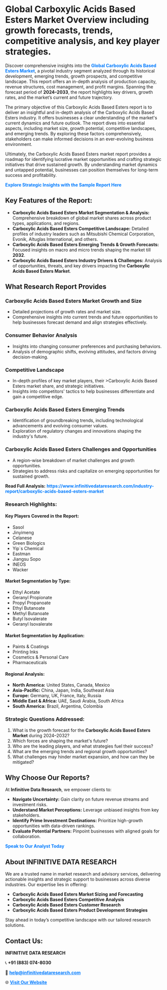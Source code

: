 <h1>Global Carboxylic Acids Based Esters Market Overview including growth forecasts, trends, competitive analysis, and key player strategies.</h1>
<p>
Discover comprehensive insights into the 
<a href="https://www.infinitivedataresearch.com/industry-report/carboxylic-acids-based-esters-market" rel="dofollow" style="color: #007BFF; text-decoration: none;"><strong>Global Carboxylic Acids Based Esters Market</strong></a>, a pivotal industry segment analyzed through its historical development, emerging trends, growth prospects, and competitive landscape. This report offers an in-depth analysis of production capacity, revenue structures, cost management, and profit margins. Spanning the forecast period of <strong>2024–2033</strong>, the report highlights key drivers, growth rates, and the market’s current and future trajectory.
</p>
<p>
The primary objective of this Carboxylic Acids Based Esters report is to deliver an insightful and in-depth analysis of the Carboxylic Acids Based Esters industry. It offers businesses a clear understanding of the market's current dynamics and future outlook. The report dives into essential aspects, including market size, growth potential, competitive landscapes, and emerging trends. By exploring these factors comprehensively, stakeholders can make informed decisions in an ever-evolving business environment.
</p>
<p>
Ultimately, the Carboxylic Acids Based Esters market report provides a roadmap for identifying lucrative market opportunities and crafting strategic initiatives that drive sustained growth. By understanding market dynamics and untapped potential, businesses can position themselves for long-term success and profitability.
</p>
<p>
<a href="https://www.infinitivedataresearch.com/request-sample/reportId=106115" style="color: #007BFF; text-decoration: none;"><strong>Explore Strategic Insights with the Sample Report Here</strong></a>
</p>

<h2>Key Features of the Report:</h2>
<ul>
<li><strong>Carboxylic Acids Based Esters Market Segmentation & Analysis:</strong> Comprehensive breakdown of global market shares across product types, applications, and regions.</li>
<li><strong>Carboxylic Acids Based Esters Competitive Landscape:</strong> Detailed profiles of industry leaders such as Mitsubishi Chemical Corporation, Evonik, Altuglas International, and others.</li>
<li><strong>Carboxylic Acids Based Esters Emerging Trends & Growth Forecasts:</strong> Focused insights on macro and micro trends shaping the market till <strong>2032</strong>.</li>
<li><strong>Carboxylic Acids Based Esters Industry Drivers & Challenges:</strong> Analysis of opportunities, threats, and key drivers impacting the <strong>Carboxylic Acids Based Esters Market</strong>.</li>
</ul>

<h2>What Research Report Provides</h2>
<h3>Carboxylic Acids Based Esters Market Growth and Size</h3>
<ul>
<li>Detailed projections of growth rates and market size.</li>
<li>Comprehensive insights into current trends and future opportunities to help businesses forecast demand and align strategies effectively.</li>
</ul>

<h3>Consumer Behavior Analysis</h3>
<ul>
<li>Insights into changing consumer preferences and purchasing behaviors.</li>
<li>Analysis of demographic shifts, evolving attitudes, and factors driving decision-making.</li>
</ul>

<h3>Competitive Landscape</h3>
<ul>
<li>In-depth profiles of key market players, their >Carboxylic Acids Based Esters market share, and strategic initiatives.</li>
<li>Insights into competitors' tactics to help businesses differentiate and gain a competitive edge.</li>
</ul>

<h3>Carboxylic Acids Based Esters Emerging Trends</h3>
<ul>
<li>Identification of groundbreaking trends, including technological advancements and evolving consumer values.</li>
<li>Exploration of regulatory changes and innovations shaping the industry's future.</li>
</ul>

<h3>Carboxylic Acids Based Esters Challenges and Opportunities</h3>
<ul>
<li>A region-wise breakdown of market challenges and growth opportunities.</li>
<li>Strategies to address risks and capitalize on emerging opportunities for sustained growth.</li>
</ul>
<p><strong>Read Full Analysis:</strong> <a href="https://www.infinitivedataresearch.com/industry-report/carboxylic-acids-based-esters-market" rel="dofollow" style="color: #007BFF; text-decoration: none;"><strong>https://www.infinitivedataresearch.com/industry-report/carboxylic-acids-based-esters-market</strong></a></p>
<h3>Research Highlights:</h3>
<h4>Key Players Covered in the Report:</h4>
<ul><li>Sasol</li><li>Jinyimeng</li><li>Celanese</li><li>Green Biologics</li><li>Yip`s Chemical</li><li>Eastman</li><li>Jiangsu Sopo</li><li>INEOS</li><li>Wacker</li></ul>
<h4>Market Segmentation by Type:</h4>
<ul><li>Ethyl Acetate</li><li>Geranyl Propionate</li><li>Propyl Propanoate</li><li>Ethyl Butanoate</li><li>Methyl Butanoate</li><li>Butyl Isovalerate</li><li>Geranyl Isovalerate</li></ul>
<h4>Market Segmentation by Application:</h4>
<ul><li>Paints &amp; Coatings</li><li>Printing Inks</li><li>Cosmetics &amp; Personal Care</li><li>Pharmaceuticals</li></ul>

<h4>Regional Analysis:</h4>
<ul>
<li><strong>North America:</strong> United States, Canada, Mexico</li>
<li><strong>Asia-Pacific:</strong> China, Japan, India, Southeast Asia</li>
<li><strong>Europe:</strong> Germany, UK, France, Italy, Russia</li>
<li><strong>Middle East & Africa:</strong> UAE, Saudi Arabia, South Africa</li>
<li><strong>South America:</strong> Brazil, Argentina, Colombia</li>
</ul>

<h3>Strategic Questions Addressed:</h3>
<ol>
<li>What is the growth forecast for the <strong>Carboxylic Acids Based Esters Market</strong> during 2024–2032?</li>
<li>Which forces are shaping the market's future?</li>
<li>Who are the leading players, and what strategies fuel their success?</li>
<li>What are the emerging trends and regional growth opportunities?</li>
<li>What challenges may hinder market expansion, and how can they be mitigated?</li>
</ol>

<h2>Why Choose Our Reports?</h2>
<p>At <strong>Infinitive Data Research</strong>, we empower clients to:</p>
<ul>
<li><strong>Navigate Uncertainty:</strong> Gain clarity on future revenue streams and investment risks.</li>
<li><strong>Understand Market Perceptions:</strong> Leverage unbiased insights from key stakeholders.</li>
<li><strong>Identify Prime Investment Destinations:</strong> Prioritize high-growth opportunities with data-driven rankings.</li>
<li><strong>Evaluate Potential Partners:</strong> Pinpoint businesses with aligned goals for collaboration.</li>
</ul>
<p><a href="https://www.infinitivedataresearch.com/industry-report/carboxylic-acids-based-esters-market" rel="dofollow" style="color: #007BFF; text-decoration: none;"><strong>Speak to Our Analyst Today</strong></a></p>

<h2>About INFINITIVE DATA RESEARCH</h2>
<p>We are a trusted name in market research and advisory services, delivering actionable insights and strategic support to businesses across diverse industries. Our expertise lies in offering:</p>
<ul>
<li><strong>Carboxylic Acids Based Esters Market Sizing and Forecasting</strong></li>
<li><strong>Carboxylic Acids Based Esters Competitive Analysis</strong></li>
<li><strong>Carboxylic Acids Based Esters Customer Research</strong></li>
<li><strong>Carboxylic Acids Based Esters Product Development Strategies</strong></li>
</ul>
<p>Stay ahead in today’s competitive landscape with our tailored research solutions.</p>

<h2>Contact Us:</h2>
<p><strong>INFINITIVE DATA RESEARCH</strong></p>
<p>📞 <strong>+91 (883) 074-8030</strong></p>
<p>📧 <strong><a href="mailto:help@infinitivedataresearch.com" style="color: #007BFF;">help@infinitivedataresearch.com</a></strong></p>
<p>🌐 <strong><a href="https://www.infinitivedataresearch.com" rel="dofollow" style="color: #007BFF;">Visit Our Website</a></strong></p>